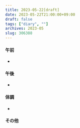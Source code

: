 ```yaml
---
title: 2023-05-22[draft]
date: 2023-05-22T21:00:00+09:00
draft: false
tags: ["diary", ""]
archives: 2023-05
slug: 306388
---
```

#### 午前
- 
#### 午後
- 
#### 体調
- 
#### その他